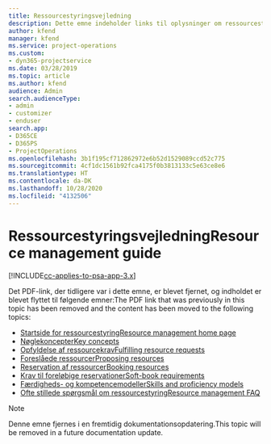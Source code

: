 ```yaml
---
title: Ressourcestyringsvejledning
description: Dette emne indeholder links til oplysninger om ressourcestyring i Project Service Automation.
author: kfend
manager: kfend
ms.service: project-operations
ms.custom:
- dyn365-projectservice
ms.date: 03/28/2019
ms.topic: article
ms.author: kfend
audience: Admin
search.audienceType:
- admin
- customizer
- enduser
search.app:
- D365CE
- D365PS
- ProjectOperations
ms.openlocfilehash: 3b1f195cf712862972e6b52d1529089ccd52c775
ms.sourcegitcommit: 4cf1dc1561b92fca4175f0b3813133c5e63ce8e6
ms.translationtype: HT
ms.contentlocale: da-DK
ms.lasthandoff: 10/28/2020
ms.locfileid: "4132506"
---
```

# <a name="resource-management-guide"></a><span data-ttu-id="7ac32-103">Ressourcestyringsvejledning</span><span class="sxs-lookup"><span data-stu-id="7ac32-103">Resource management guide</span></span>

[!INCLUDE[cc-applies-to-psa-app-3.x](../../includes/cc-applies-to-psa-app-3x.md)]

<span data-ttu-id="7ac32-104">Det PDF-link, der tidligere var i dette emne, er blevet fjernet, og indholdet er blevet flyttet til følgende emner:</span><span class="sxs-lookup"><span data-stu-id="7ac32-104">The PDF link that was previously in this topic has been removed and the content has been moved to the following topics:</span></span>

- [<span data-ttu-id="7ac32-105">Startside for ressourcestyring</span><span class="sxs-lookup"><span data-stu-id="7ac32-105">Resource management home page</span></span>](../resource-management-home-page.md)
- [<span data-ttu-id="7ac32-106">Nøglekoncepter</span><span class="sxs-lookup"><span data-stu-id="7ac32-106">Key concepts</span></span>](../reports-key-concepts.md)
- [<span data-ttu-id="7ac32-107">Opfyldelse af ressourcekrav</span><span class="sxs-lookup"><span data-stu-id="7ac32-107">Fulfilling resource requests</span></span>](../resource-management-fulfill-requests.md)
- [<span data-ttu-id="7ac32-108">Foreslåede ressourcer</span><span class="sxs-lookup"><span data-stu-id="7ac32-108">Proposing resources</span></span>](../resource-management-propose-resources.md)
- [<span data-ttu-id="7ac32-109">Reservation af ressourcer</span><span class="sxs-lookup"><span data-stu-id="7ac32-109">Booking resources</span></span>](../resource-management-book-resources-scheduleboard.md)
- [<span data-ttu-id="7ac32-110">Krav til foreløbige reservationer</span><span class="sxs-lookup"><span data-stu-id="7ac32-110">Soft-book requirements</span></span>](../resource-management-softbook-requirements.md)
- [<span data-ttu-id="7ac32-111">Færdigheds- og kompetencemodeller</span><span class="sxs-lookup"><span data-stu-id="7ac32-111">Skills and proficiency models</span></span>](../resource-management-skills-proficiency.md)
- [<span data-ttu-id="7ac32-112">Ofte stillede spørgsmål om ressourcestyring</span><span class="sxs-lookup"><span data-stu-id="7ac32-112">Resource management FAQ</span></span>](../resource-management-faq.md)

> [!NOTE]
> <span data-ttu-id="7ac32-113">Denne emne fjernes i en fremtidig dokumentationsopdatering.</span><span class="sxs-lookup"><span data-stu-id="7ac32-113">This topic will be removed in a future documentation update.</span></span> 
